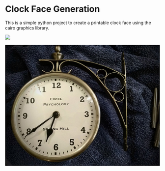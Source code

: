 # Clock Face Generation

This is a simple python project to create a printable clock face using the cairo graphics library.

<img src="clockface.jpg">

![clock face](docs/clockface.jpg?raw=true "Custom Clock Face")
